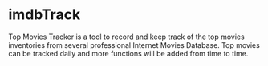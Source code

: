 # imdbTrack
Top Movies Tracker is a tool to record and keep track of the top movies inventories from several professional Internet Movies Database. Top movies can be tracked daily and more functions will be added from time to time.
